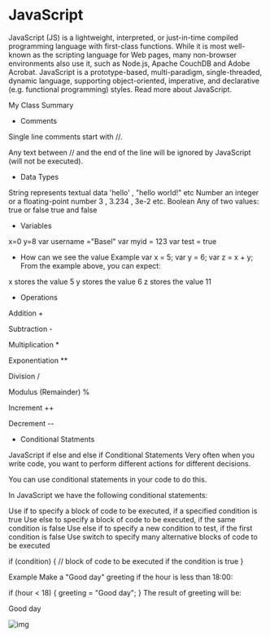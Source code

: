 # JavaScript
JavaScript (JS) is a lightweight, interpreted, or just-in-time compiled programming language with first-class functions. While it is most well-known as the scripting language for Web pages, many non-browser environments also use it, such as Node.js, Apache CouchDB and Adobe Acrobat. JavaScript is a prototype-based, multi-paradigm, single-threaded, dynamic language, supporting object-oriented, imperative, and declarative (e.g. functional programming) styles. Read more about JavaScript.

My Class Summary
* Comments

Single line comments start with //.

Any text between // and the end of the line will be ignored by JavaScript (will not be executed).


* Data Types

String	represents textual data	'hello' , "hello world!" etc
Number	an integer or a floating-point number	3 , 3.234 , 3e-2 etc.
Boolean	Any of two values: true or false	true and false

* Variables

x=0 y=8
var username ="Basel"
var myid = 123
var test = true

* How can we see the value
Example
var x = 5;
var y = 6;
var z = x + y;
From the example above, you can expect:

x stores the value 5
y stores the value 6
z stores the value 11

* Operations

Addition +

Subtraction -

Multiplication *

Exponentiation **

Division /

Modulus (Remainder) %

Increment ++

Decrement --

* Conditional Statments 

JavaScript if else and else if
Conditional Statements
Very often when you write code, you want to perform different actions for different decisions.

You can use conditional statements in your code to do this.

In JavaScript we have the following conditional statements:

Use if to specify a block of code to be executed, if a specified condition is true
Use else to specify a block of code to be executed, if the same condition is false
Use else if to specify a new condition to test, if the first condition is false
Use switch to specify many alternative blocks of code to be executed


if (condition) {
  //  block of code to be executed if the condition is true
}

Example
Make a "Good day" greeting if the hour is less than 18:00:

if (hour < 18) {
  greeting = "Good day";
}
The result of greeting will be:

Good day

![img](https://www.javiernunez.com/wp-content/uploads/2015/02/JavaScriptLogo.png)

